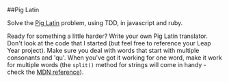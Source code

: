 ##Pig Latin

Solve the [Pig Latin](http://www.learnhowtoprogram.com/lessons/pig-latin) problem, using TDD, in javascript and ruby.

Ready for something a little harder? Write your own Pig Latin translator. Don't look at the code that I started (but feel free to reference your Leap Year project). Make sure you deal with words that start with multiple consonants and 'qu'. When you've got it working for one word, make it work for multiple words (the `split()` method for strings will come in handy - check the [MDN reference](https://developer.mozilla.org/en-US/docs/Web/JavaScript/Reference/Global_Objects/String/split)).